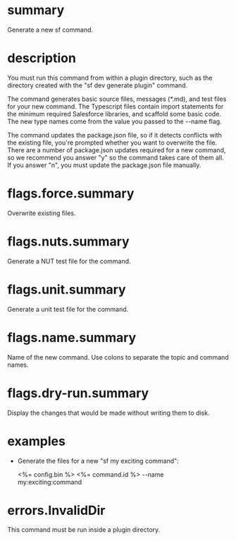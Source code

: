 # summary

Generate a new sf command.

# description

You must run this command from within a plugin directory, such as the directory created with the "sf dev generate plugin" command.

The command generates basic source files, messages (\*.md), and test files for your new command. The Typescript files contain import statements for the minimum required Salesforce libraries, and scaffold some basic code. The new type names come from the value you passed to the --name flag.

The command updates the package.json file, so if it detects conflicts with the existing file, you're prompted whether you want to overwrite the file. There are a number of package.json updates required for a new command, so we recommend you answer "y" so the command takes care of them all. If you answer "n", you must update the package.json file manually.

# flags.force.summary

Overwrite existing files.

# flags.nuts.summary

Generate a NUT test file for the command.

# flags.unit.summary

Generate a unit test file for the command.

# flags.name.summary

Name of the new command. Use colons to separate the topic and command names.

# flags.dry-run.summary

Display the changes that would be made without writing them to disk.

# examples

- Generate the files for a new "sf my exciting command":

  <%= config.bin %> <%= command.id %> --name my:exciting:command

# errors.InvalidDir

This command must be run inside a plugin directory.
